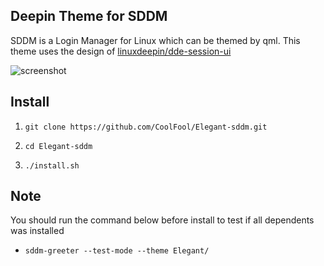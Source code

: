 ## Deepin Theme for SDDM

SDDM is a Login Manager for Linux which can be themed by qml. This theme uses the design of [linuxdeepin/dde-session-ui](https://github.com/linuxdeepin/dde-session-ui)


![screenshot](https://github.com/CoolFool/Elegant-sddm/blob/master/Elegant/preview.png?raw=true)

## Install
1. `git clone https://github.com/CoolFool/Elegant-sddm.git`

2. `cd Elegant-sddm`

3. `./install.sh`

## Note

You should run the command below before install to test if all dependents was installed

- `sddm-greeter --test-mode --theme Elegant/`
